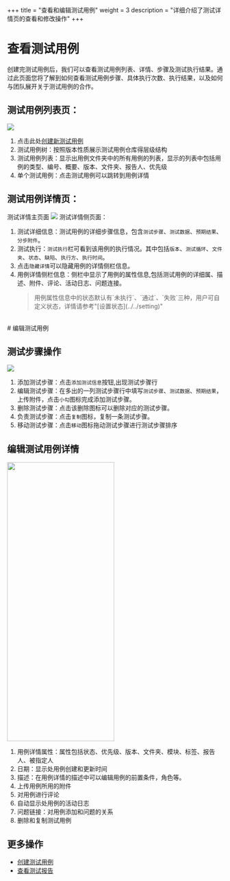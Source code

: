 +++
title = "查看和编辑测试用例"
weight = 3
description = "详细介绍了测试详情页的查看和修改操作"
+++

# 查看测试用例

创建完测试用例后，我们可以查看测试用例列表、详情、步骤及测试执行结果。通过此页面您将了解到如何查看测试用例步骤、具体执行次数、执行结果，以及如何与团队展开关于测试用例的合作。

## 测试用例列表页：
![](/img/docs/user-guide/test-management/case-management/case-detail1.png)

1. 点击此处[创建新测试用例](../create-case)
2. 测试用例树：按照版本性质展示测试用例仓库得层级结构
3. 测试用例列表：显示出用例文件夹中的所有用例的列表，显示的列表中包括用例的类型、编号、概要、版本、文件夹、报告人、优先级
4. 单个测试用例：点击测试用例可以跳转到用例详情


## 测试用例详情页：
测试详情主页面
![](/img/docs/user-guide/test-management/case-management/case-detail2.png)
测试详情侧页面：

1. 测试详细信息：测试用例的详细步骤信息，包含`测试步骤`、`测试数据`、`预期结果`、`分步附件`。
2. 测试执行：`测试执行`栏可看到该用例的执行情况。其中包括`版本`、`测试循环`、`文件夹`、`状态`、`缺陷`、`执行方`、`执行时间`。
3. 点击`隐藏详情`可以隐藏用例的详情侧栏信息。
4. 用例详情侧栏信息：侧栏中显示了用例的属性信息,包括测试用例的详细属、描述、附件、评论、活动日志、问题连接。
    <blockquote class="note">用例属性信息中的状态默认有`未执行`、`通过`、`失败`三种，用户可自定义状态，详情请参考"[设置状态](../../setting)"</blockquote>


<br>
# 编辑测试用例

## 测试步骤操作

![](/img/docs/user-guide/test-management/case-management/case-detail3.png)

1. 添加测试步骤：点击`添加测试信息`按钮,出现测试步骤行
2. 编辑测试步骤：在多出的一列测试步骤行中填写`测试步骤`、`测试数据`、`预期结果`，上传附件，点击`小勾`图标完成添加测试步骤。
3. 删除测试步骤：点击该删除图标可以删除对应的测试步骤。
4. 负责测试步骤：点击`复制`图标，复制一条测试步骤。
5. 移动测试步骤：点击`移动`图标拖动测试步骤进行测试步骤排序


## 编辑测试用例详情

<img src="/img/docs/user-guide/test-management/case-management/case-detail4.png"  height="650" width="250"><br/>

1. 用例详情属性：属性包括状态、优先级、版本、文件夹、模块、标签、报告人、被指定人
2. 日期：显示处用例创建和更新时间
3. 描述：在用例详情的描述中可以编辑用例的前置条件，角色等。
4. 上传用例所用的附件
5. 对用例进行评论
6. 自动显示处用例的活动日志
7. 问题链接：对用例添加和问题的关系
8. 删除和复制测试用例


## 更多操作

- [创建测试用例](../create-case)
- [查看测试报告](../../../report/test-report/)
